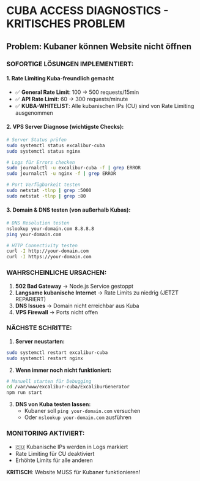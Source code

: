 # CUBA ACCESS DIAGNOSTICS - KRITISCHES PROBLEM

## Problem: Kubaner können Website nicht öffnen

### SOFORTIGE LÖSUNGEN IMPLEMENTIERT:

#### 1. Rate Limiting Kuba-freundlich gemacht
- ✅ **General Rate Limit**: 100 → 500 requests/15min
- ✅ **API Rate Limit**: 60 → 300 requests/minute
- ✅ **KUBA-WHITELIST**: Alle kubanischen IPs (CU) sind von Rate Limiting ausgenommen

#### 2. VPS Server Diagnose (wichtigste Checks):

```bash
# Server Status prüfen
sudo systemctl status excalibur-cuba
sudo systemctl status nginx

# Logs für Errors checken
sudo journalctl -u excalibur-cuba -f | grep ERROR
sudo journalctl -u nginx -f | grep ERROR

# Port Verfügbarkeit testen
sudo netstat -tlnp | grep :5000
sudo netstat -tlnp | grep :80
```

#### 3. Domain & DNS testen (von außerhalb Kubas):
```bash
# DNS Resolution testen
nslookup your-domain.com 8.8.8.8
ping your-domain.com

# HTTP Connectivity testen
curl -I http://your-domain.com
curl -I https://your-domain.com
```

### WAHRSCHEINLICHE URSACHEN:

1. **502 Bad Gateway** → Node.js Service gestoppt
2. **Langsame kubanische Internet** → Rate Limits zu niedrig (JETZT REPARIERT)
3. **DNS Issues** → Domain nicht erreichbar aus Kuba
4. **VPS Firewall** → Ports nicht offen

### NÄCHSTE SCHRITTE:

1. **Server neustarten:**
```bash
sudo systemctl restart excalibur-cuba
sudo systemctl restart nginx
```

2. **Wenn immer noch nicht funktioniert:**
```bash
# Manuell starten für Debugging
cd /var/www/excalibur-cuba/ExcaliburGenerator
npm run start
```

3. **DNS von Kuba testen lassen:**
   - Kubaner soll `ping your-domain.com` versuchen
   - Oder `nslookup your-domain.com` ausführen

### MONITORING AKTIVIERT:
- 🇨🇺 Kubanische IPs werden in Logs markiert
- Rate Limiting für CU deaktiviert
- Erhöhte Limits für alle anderen

**KRITISCH**: Website MUSS für Kubaner funktionieren!